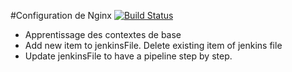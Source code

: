 #Configuration de Nginx
[![Build Status](https://bdbc-92-174-113-186.ngrok-free.app/me/my-views/view/all/job/pipeline/17/ws/badge/icon)](http://localhost:8088/me/my-views/view/all/job/pipeline/17/ws/)
- Apprentissage des contextes de base
- Add new item to jenkinsFile. Delete existing item of jenkins file
- Update jenkinsFile to have a pipeline step by step.
